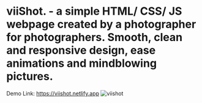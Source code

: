 # viiShot. - a simple HTML/ CSS/ JS webpage created by a photographer for photographers. Smooth, clean and responsive design, ease animations and mindblowing pictures.
Demo Link: https://viishot.netlify.app
![viishot](https://github.com/viiDane/viishot_photo/assets/106529400/a16c7d00-15af-4024-81a0-e6be0c572c2a)
